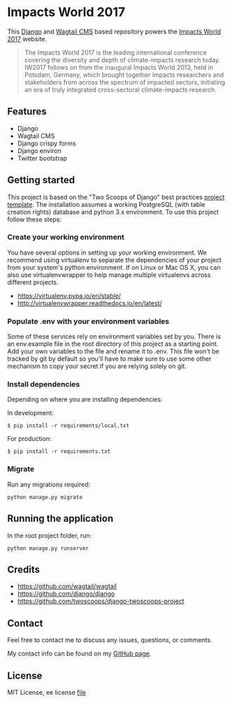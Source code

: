 # Impacts World 2017

This [Django](https://docs.djangoproject.com/en/stable/) and [Wagtail CMS](http://docs.wagtail.io/en/latest/) based repository powers the [Impacts World 2017](https://www.impactsworld2017.org/) website.

> The Impacts World 2017 is the leading international conference covering the diversity and depth of climate-impacts research today. IW2017 follows on from the inaugural Impacts World 2013, held in Potsdam, Germany, which brought together impacts researchers and stakeholders from across the spectrum of impacted sectors, initiating an era of truly integrated cross-sectoral climate-impacts research.

## Features
- Django 
- Wagtail CMS
- Django crispy forms
- Django environ
- Twitter bootstrap

## Getting started
This project is based on the "Two Scoops of Django" best practices [project template](https://github.com/twoscoops/django-twoscoops-project). The installation assumes a working PostgreSQL (with table creation rights) database and python 3.x environment. To use this project follow these steps:

### Create your working environment
You have several options in setting up your working environment. We recommend using virtualenv to separate the dependencies of your project from your system's python environment. If on Linux or Mac OS X, you can also use virtualenvwrapper to help manage multiple virtualenvs across different projects.

- https://virtualenv.pypa.io/en/stable/
- http://virtualenvwrapper.readthedocs.io/en/latest/

### Populate .env with your environment variables
Some of these services rely on environment variables set by you. There is an env.example file in the root directory of this project as a starting point. Add your own variables to the file and rename it to .env. This file won’t be tracked by git by default so you’ll have to make sure to use some other mechanism to copy your secret if you are relying solely on git.

### Install dependencies
Depending on where you are installing dependencies:

In development:

    $ pip install -r requirements/local.txt

For production:

    $ pip install -r requirements.txt

### Migrate
Run any migrations required:

    python manage.py migrate

## Running the application

In the root project folder, run:

    python manage.py runserver

## Credits
- https://github.com/wagtail/wagtail
- https://github.com/django/django
- https://github.com/twoscoops/django-twoscoops-project

## Contact
Feel free to contact me to discuss any issues, questions, or comments.

My contact info can be found on my [GitHub page](https://github.com/bruecksen).

## License
MIT License, ee license [file](https://github.com/bruecksen/impacts-world/blob/master/LICENSE)